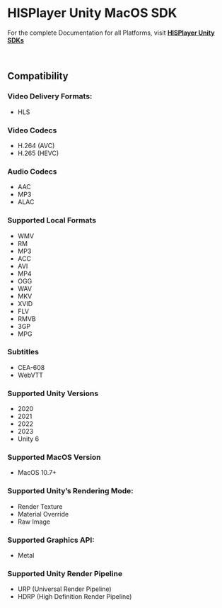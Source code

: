 # HISPlayer Unity MacOS SDK

For the complete Documentation for all Platforms, visit **[HISPlayer Unity SDKs](https://hisplayer.github.io/)**

<br>

## Compatibility

### Video Delivery Formats: 
* HLS

### Video Codecs
  * H.264 (AVC)
  * H.265 (HEVC)

### Audio Codecs
  * AAC
  * MP3
  * ALAC

### Supported Local Formats
* WMV
* RM
* MP3
* ACC
* AVI
* MP4
* OGG
* WAV
* MKV
* XVID
* FLV
* RMVB
* 3GP
* MPG

### Subtitles
* CEA-608
* WebVTT

### Supported Unity Versions
* 2020
* 2021
* 2022
* 2023
* Unity 6

### Supported MacOS Version
* MacOS 10.7+

### Supported Unity’s Rendering Mode: 
* Render Texture
* Material Override
* Raw Image

### Supported Graphics API:
* Metal

### Supported Unity Render Pipeline
* URP (Universal Render Pipeline)
* HDRP (High Definition Render Pipeline)
